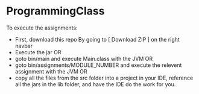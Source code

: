 ProgrammingClass
================

To execute the assignments:
  * First, download this repo By going to [ Download ZIP ] on the right navbar
  * Execute the jar
  OR
  * goto bin/main and execute Main.class with the JVM
  OR
  * goto bin/assignments/MODULE_NUMBER and execute the relevent assignment with the JVM
  OR
  * copy all the files from the src folder into a project in your IDE, reference
    all the jars in the lib folder, and have the IDE do the work for you.

